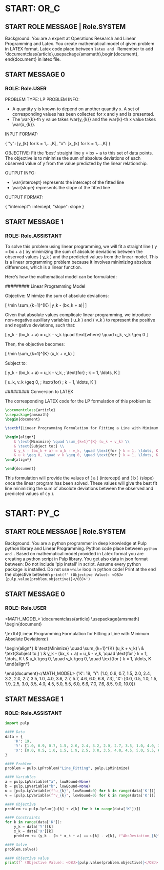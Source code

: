 # START: OR_C 
## START ROLE MESSAGE | Role.SYSTEM 
Background: You are a expert at Operations Research and Linear Programming and Latex. You create mathematical model of given problem in LATEX format. Latex code place between ```latex and ``` Remember to add 'documentclass{article},usepackage{amsmath},begin{document}, end{document} in latex file. 
## START MESSAGE 0 
### ROLE: Role.USER
<DESCRIPTION>
PROBLEM TYPE: LP
PROBLEM INFO:

- A quantity y is known to depend on another quantity x. A set of corresponding values has been collected for x and y and is presented.
- The \var{k}-th y value takes \var{y_{k}} and the \var{k}-th x value takes \var{x_{k}}.

INPUT FORMAT:

{
    "y": [y_{k} for k = 1,...,K],
    "x": [x_{k} for k = 1,...,K]
}


OBJECTIVE: Fit the ‘best’ straight line y = bx + a to this set of data points. The objective is to minimise the sum of absolute deviations of each observed value of y from the value predicted by the linear relationship.

OUTPUT INFO:

- \var{intercept} represents the intercept of the fitted line
- \var{slope} represents the slope of the fitted line

OUTPUT FORMAT:

{
    "intercept": intercept,
    "slope": slope
}
</DESCRIPTION>


## START MESSAGE 1 
### ROLE: Role.ASSISTANT
To solve this problem using linear programming, we will fit a straight line \( y = bx + a \) by minimizing the sum of absolute deviations between the observed values \( y_k \) and the predicted values from the linear model. This is a linear programming problem because it involves minimizing absolute differences, which is a linear function.

Here's how the mathematical model can be formulated:

######### Linear Programming Model

Objective:
Minimize the sum of absolute deviations:

\[
\min \sum_{k=1}^{K} |y_k - (bx_k + a)|
\]

Given that absolute values complicate linear programming, we introduce non-negative auxiliary variables \( u_k \) and \( v_k \) to represent the positive and negative deviations, such that:

\[
y_k - (bx_k + a) = u_k - v_k \quad \text{where} \quad u_k, v_k \geq 0
\]

Then, the objective becomes:

\[
\min \sum_{k=1}^{K} (u_k + v_k)
\]

Subject to:

\[
y_k - (bx_k + a) = u_k - v_k, \; \text{for} \; k = 1, \ldots, K
\]

\[
u_k, v_k \geq 0, \; \text{for} \; k = 1, \ldots, K
\]

######### Conversion to LATEX

The corresponding LATEX code for the LP formulation of this problem is:

```latex
\documentclass{article}
\usepackage{amsmath}
\begin{document}

\textbf{Linear Programming Formulation for Fitting a Line with Minimum Absolute Deviations:}

\begin{align*}
    & \text{Minimize} \quad \sum_{k=1}^{K} (u_k + v_k) \\
    & \text{Subject to:} \\
    & y_k - (bx_k + a) = u_k - v_k, \quad \text{for } k = 1, \ldots, K \\
    & u_k \geq 0, \quad v_k \geq 0, \quad \text{for } k = 1, \ldots, K
\end{align*}

\end{document}
```

This formulation will provide the values of \( a \) (intercept) and \( b \) (slope) once the linear program has been solved. These values will give the best fit line minimizing the sum of absolute deviations between the observed and predicted values of \( y \).

# START: PY_C 
## START ROLE MESSAGE | Role.SYSTEM 
Background: You are a python programmer in deep knowledge at Pulp python library and Linear Programming. Python code place between ```python and ```. Based on mathematical model provided in Latex format you are creating a python script in Pulp library. You get also data in json format between: <DATA></DATA> Do not include 'pip install' in script. Assume every python package is installed. Do not use `while` loop in python code! Print at the end the objective between <OBJ></OBJ> `print(f' (Objective Value): <OBJ>{pulp.value(problem.objective)}</OBJ>')` 
## START MESSAGE 0 
### ROLE: Role.USER
<MATH_MODEL>
\documentclass{article}
\usepackage{amsmath}
\begin{document}

\textbf{Linear Programming Formulation for Fitting a Line with Minimum Absolute Deviations:}

\begin{align*}
    & \text{Minimize} \quad \sum_{k=1}^{K} (u_k + v_k) \\
    & \text{Subject to:} \\
    & y_k - (bx_k + a) = u_k - v_k, \quad \text{for } k = 1, \ldots, K \\
    & u_k \geq 0, \quad v_k \geq 0, \quad \text{for } k = 1, \ldots, K
\end{align*}

\end{document}</MATH_MODEL>
<DATA>
{'K': 19, 'Y': [1.0, 0.9, 0.7, 1.5, 2.0, 2.4, 3.2, 2.0, 2.7, 3.5, 1.0, 4.0, 3.6, 2.7, 5.7, 4.6, 6.0, 6.8, 7.3], 'X': [0.0, 0.5, 1.0, 1.5, 1.9, 2.5, 3.0, 3.5, 4.0, 4.5, 5.0, 5.5, 6.0, 6.6, 7.0, 7.6, 8.5, 9.0, 10.0]}</DATA>


## START MESSAGE 1 
### ROLE: Role.ASSISTANT
```python
import pulp

#### Data
data = {
    'K': 19,
    'Y': [1.0, 0.9, 0.7, 1.5, 2.0, 2.4, 3.2, 2.0, 2.7, 3.5, 1.0, 4.0, 3.6, 2.7, 5.7, 4.6, 6.0, 6.8, 7.3],
    'X': [0.0, 0.5, 1.0, 1.5, 1.9, 2.5, 3.0, 3.5, 4.0, 4.5, 5.0, 5.5, 6.0, 6.6, 7.0, 7.6, 8.5, 9.0, 10.0]
}

#### Problem
problem = pulp.LpProblem("Line_Fitting", pulp.LpMinimize)

#### Variables
a = pulp.LpVariable("a", lowBound=None)
b = pulp.LpVariable("b", lowBound=None)
u = [pulp.LpVariable(f"u_{k}", lowBound=0) for k in range(data['K'])]
v = [pulp.LpVariable(f"v_{k}", lowBound=0) for k in range(data['K'])]

#### Objective
problem += pulp.lpSum([u[k] + v[k] for k in range(data['K'])])

#### Constraints
for k in range(data['K']):
    y_k = data['Y'][k]
    x_k = data['X'][k]
    problem += (y_k - (b * x_k + a) == u[k] - v[k], f"AbsDeviation_{k}")

#### Solve
problem.solve()

#### Objective value
print(f' (Objective Value): <OBJ>{pulp.value(problem.objective)}</OBJ>')
```

